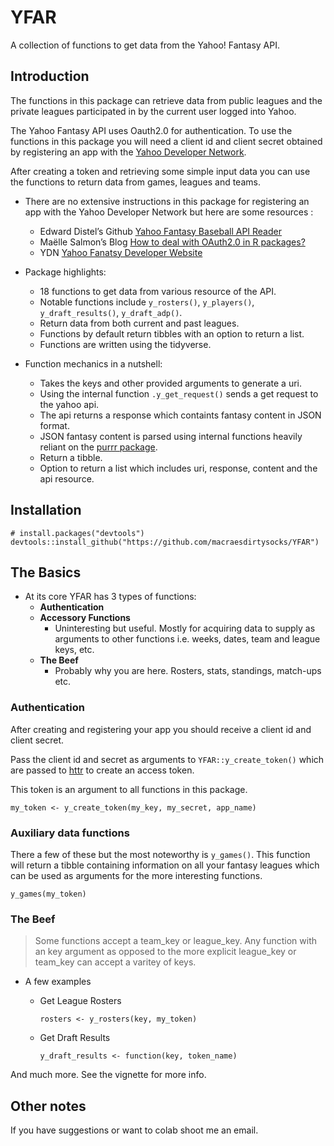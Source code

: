 
<!-- README.md is generated from README.Rmd. Please edit that file -->

# YFAR

A collection of functions to get data from the Yahoo\! Fantasy API.

<!-- badges: start -->

<!-- badges: end -->

## Introduction

The functions in this package can retrieve data from public leagues and
the private leagues participated in by the current user logged into
Yahoo.

The Yahoo Fantasy API uses Oauth2.0 for authentication. To use the
functions in this package you will need a client id and client secret
obtained by registering an app with the [Yahoo Developer
Network](https://developer.yahoo.com/apps/create/).

After creating a token and retrieving some simple input data you can use
the functions to return data from games, leagues and teams.

  - There are no extensive instructions in this package for registering
    an app with the Yahoo Developer Network but here are some resources
    :
    
      - Edward Distel’s Github [Yahoo Fantasy Baseball API
        Reader](https://github.com/edwarddistel/yahoo-fantasy-baseball-reader)
      - Maëlle Salmon’s Blog [How to deal with OAuth2.0 in R
        packages?](https://blog.r-hub.io/2021/01/25/oauth-2.0/)
      - YDN [Yahoo Fanatsy Developer
        Website](https://developer.yahoo.com/fantasysports/guide/)

  - Package highlights:
    
      - 18 functions to get data from various resource of the API.
      - Notable functions include `y_rosters()`, `y_players()`,
        `y_draft_results()`, `y_draft_adp()`.
      - Return data from both current and past leagues.
      - Functions by default return tibbles with an option to return a
        list.
      - Functions are written using the tidyverse.

  - Function mechanics in a nutshell:
    
      - Takes the keys and other provided arguments to generate a uri.
      - Using the internal function `.y_get_request()` sends a get
        request to the yahoo api.
      - The api returns a response which containts fantasy content in
        JSON format.
      - JSON fantasy content is parsed using internal functions heavily
        reliant on the [purrr package](https://purrr.tidyverse.org/).
      - Return a tibble.
      - Option to return a list which includes uri, response, content
        and the api resource.

## Installation

    # install.packages("devtools")
    devtools::install_github("https://github.com/macraesdirtysocks/YFAR")

## The Basics

  - At its core YFAR has 3 types of functions:
      - **Authentication**
      - **Accessory Functions**
          - Uninteresting but useful. Mostly for acquiring data to
            supply as arguments to other functions i.e. weeks, dates,
            team and league keys, etc.
      - **The Beef**
          - Probably why you are here. Rosters, stats, standings,
            match-ups etc.

### Authentication

After creating and registering your app you should receive a client id
and client secret.

Pass the client id and secret as arguments to `YFAR::y_create_token()`
which are passed to [httr](https://httr.r-lib.org/) to create an access
token.

This token is an argument to all functions in this package.

    my_token <- y_create_token(my_key, my_secret, app_name)

### Auxiliary data functions

There a few of these but the most noteworthy is `y_games()`. This
function will return a tibble containing information on all your fantasy
leagues which can be used as arguments for the more interesting
functions.

    y_games(my_token)

### The Beef

> Some functions accept a team\_key or league\_key. Any function with an
> key argument as opposed to the more explicit league\_key or team\_key
> can accept a varitey of keys.

  - A few examples
    
      - Get League Rosters
        
        `rosters <- y_rosters(key, my_token)`
    
      - Get Draft Results
        
        `y_draft_results <- function(key, token_name)`

And much more. See the vignette for more info.

## Other notes

If you have suggestions or want to colab shoot me an email.

